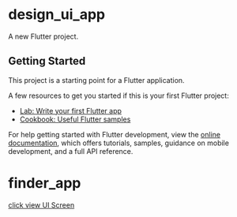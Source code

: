 # design_ui_app

A new Flutter project.

## Getting Started

This project is a starting point for a Flutter application.

A few resources to get you started if this is your first Flutter project:

- [Lab: Write your first Flutter app](https://docs.flutter.dev/get-started/codelab)
- [Cookbook: Useful Flutter samples](https://docs.flutter.dev/cookbook)

For help getting started with Flutter development, view the
[online documentation](https://docs.flutter.dev/), which offers tutorials,
samples, guidance on mobile development, and a full API reference.
# finder_app
[click view UI Screen](https://github.com/PHANNA11/finder_app/blob/main/Screenshot%202025-02-02%20at%206.59.21%20in%20the%20evening.png)
